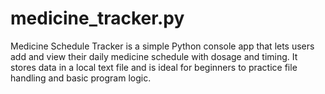 # medicine_tracker.py
Medicine Schedule Tracker is a simple Python console app that lets users add and view their daily medicine schedule with dosage and timing. It stores data in a local text file and is ideal for beginners to practice file handling and basic program logic.

